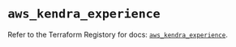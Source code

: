 # `aws_kendra_experience`

Refer to the Terraform Registory for docs: [`aws_kendra_experience`](https://registry.terraform.io/providers/hashicorp/aws/5.10.0/docs/resources/kendra_experience).
